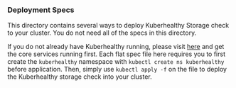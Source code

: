 ### Deployment Specs

This directory contains several ways to deploy Kuberhealthy Storage check to your cluster.  You do not need all of the specs in this directory.

If you do not already have Kuberhealthy running, please visit [here](https://github.com/Comcast/kuberhealthy) and get the core services running first.
Each flat spec file here requires you to first create the `kuberhealthy` namespace with `kubectl create ns kuberhealthy` before application.  Then, simply use `kubectl apply -f` on the file to deploy the Kuberhealthy storage check into your cluster.
